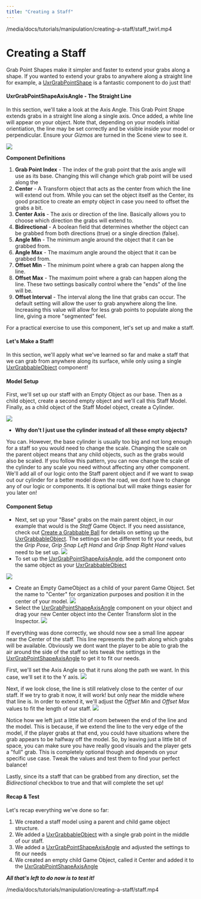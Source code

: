 ```yaml
---
title: "Creating a Staff"
---
```


/media/docs/tutorials/manipulation/creating-a-staff/staff_twirl.mp4

# Creating a Staff


Grab Point Shapes make it simpler and faster to extend your grabs along a shape. If you wanted to extend your grabs to anywhere along a straight line for example, a [UxrGrabPointShape](/api/T_UltimateXR_Manipulation_UxrGrabPointShape#uxrgrabpointshape-class) is a fantastic component to do just that!

#### UxrGrabPointShapeAxisAngle - The Straight Line
In this section, we'll take a look at the Axis Angle. This Grab Point Shape extends grabs in a straight line along a single axis. Once added, a white line will appear on your object. Note that, depending on your models initial orientiation, the line may be set correctly and be visible inside your model or perpendicular. Ensure your *Gizmos* are turned in the Scene view to see it.

![](/media/docs/tutorials/manipulation/creating-a-staff/02AxisAngleComponent.png)

**Component Definitions**
1) **Grab Point Index** - The index of the grab point that the axis angle will use as its base.
    Changing this will change which grab point will be used along the
2) **Center** - A Transform object that acts as the center from which the line will extend out from.
    While you can set the object itself as the Center, its good practice to create an empty object in case you need to offset the grabs a bit.
3) **Center Axis** - The axis or direction of the line.
    Basically allows you to choose which direction the grabs will extend to.
4) **Bidirectional** - A boolean field that determines whether the object can be grabbed from both directions (true) or a single direction (false).
5) **Angle Min** - The minimum angle around the object that it can be grabbed from.
6) **Angle Max** - The maximum angle around the object that it can be grabbed from.
7) **Offset Min** - The minimum point where a grab can happen along the line. 
8) **Offset Max** - The maximum point where a grab can happen along the line. These two settings basically control where the "ends" of the line will be.
9) **Offset Interval** - The interval along the line that grabs can occur. The default setting will allow the user to grab anywhere along the line. Increasing this value will allow for less grab points to populate along the line, giving a more "segmented" feel.

For a practical exercise to use this component, let's set up and make a staff.

#### Let's Make a Staff!
In this section, we'll apply what we've learned so far and make a staff that we can grab from anywhere along its surface, while only using a single [UxrGrabbableObject](/api/T_UltimateXR_Manipulation_UxrGrabbableObject#uxrgrabbableobject-class) component!

#### Model Setup
First, we'll set up our staff with an Empty Object as our base. Then as a child object, create a second empty object and we'll call this Staff Model. Finally, as a child object of the Staff Model object, create a Cylinder. 

![](/media/docs/tutorials/manipulation/creating-a-staff/01StaffSetup.png)

- **Why don't I just use the cylinder instead of all these empty objects?** 

You can. However, the base cylinder is usually too big and not long enough for a staff so you would need to change the scale. Changing the scale on the parent object means that any child objects, such as the grabs would also be scaled. If you follow this pattern, you can now change the scale of the cylinder to any scale you need without affecting any other component. We'll add all of our logic onto the Staff parent object and if we want to swap out our cylinder for a better model down the road, we dont have to change any of our logic or components. It is optional but will make things easier for you later on!

#### Component Setup

- Next, set up your "Base" grabs on the main parent object, in our example that would is the *Staff* Game Object. If you need assistance, check out [Create a Grabbable Ball](/docs/tutorials/manipulation/creating-a-grabbable-ball) for details on setting up the [UxrGrabbableObject](/api/T_UltimateXR_Manipulation_UxrGrabbableObject#uxrgrabbableobject-class). The settings can be different to fit your needs, but the *Grip Pose*, *Grip Snap Left Hand* and *Grip Snap Right Hand* values need to be set up.
![](/media/docs/tutorials/manipulation/creating-a-staff/04GrabbableComponent.png)
-  To set up the [UxrGrabPointShapeAxisAngle](/api/T_UltimateXR_Manipulation_UxrGrabPointShapeAxisAngle#uxrgrabpointshapeaxisangle-class), add the component onto the same object as your [UxrGrabbableObject](/api/T_UltimateXR_Manipulation_UxrGrabbableObject#uxrgrabbableobject-class)

![](/media/docs/tutorials/manipulation/creating-a-staff/02AxisAngleComponent.png)

- Create an Empty GameObject as a child of your parent Game Object. Set the name to "Center" for organization purposes and position it in the center of your model.
![](/media/docs/tutorials/manipulation/creating-a-staff/03CenterObject.png)
- Select the [UxrGrabPointShapeAxisAngle](/api/T_UltimateXR_Manipulation_UxrGrabPointShapeAxisAngle#uxrgrabpointshapeaxisangle-class) component on your object and drag your new Center object into the Center Transform slot in the Inspector.
![](/media/docs/tutorials/manipulation/creating-a-staff/05CenterTransformInComponent.png)

If everything was done correctly, we should now see a small line appear near the Center of the staff. This line represents the path along which grabs will be available. Obviously we dont want the player to be able to grab the air around the side of the staff so lets tweak the settings in the [UxrGrabPointShapeAxisAngle](/api/T_UltimateXR_Manipulation_UxrGrabPointShapeAxisAngle#uxrgrabpointshapeaxisangle-class) to get it to fit our needs.

First, we'll set the Axis Angle so that it runs along the path we want. In this case, we'll set it to the Y axis.
![](/media/docs/tutorials/manipulation/creating-a-staff/07LineAxisChanged.png)

Next, if we look close, the line is still relatively close to the center of our staff. If we try to grab it now, it will work! but only near the middle where that line is. In order to extend it, we'll adjust the *Offset Min* and *Offset Max* values to fit the length of our staff.
![](/media/docs/tutorials/manipulation/creating-a-staff/08OffsetMinMax.png)

Notice how we left just a little bit of room between the end of the line and the model. This is because, if we extend the line to the very edge of the model, if the player grabs at that end, you could have situations where the grab appears to be halfway off the model. So, by leaving just a little bit of space, you can make sure you have really good visuals and the player gets a "full" grab. This is completely optional though and depends on your specific use case. Tweak the values and test them to find your perfect balance!

Lastly, since its a staff that can be grabbed from any direction, set the *Bidirectional* checkbox to true and that will complete the set up!

#### Recap & Test
Let's recap everything we've done so far:
1) We created a staff model using a parent and child game object structure.
2) We added a [UxrGrabbableObject](/api/T_UltimateXR_Manipulation_UxrGrabbableObject#uxrgrabbableobject-class) with a single grab point in the middle of our staff.
3) We added a [UxrGrabPointShapeAxisAngle](/api/T_UltimateXR_Manipulation_UxrGrabPointShapeAxisAngle#uxrgrabpointshapeaxisangle-class) and adjusted the settings to fit our needs
4) We created an empty child Game Object, called it Center and added it to the [UxrGrabPointShapeAxisAngle](/api/T_UltimateXR_Manipulation_UxrGrabPointShapeAxisAngle#uxrgrabpointshapeaxisangle-class)

***All that's left to do now is to test it!***


/media/docs/tutorials/manipulation/creating-a-staff/staff.mp4

